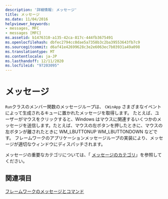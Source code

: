 ```yaml
---
description: '詳細情報: メッセージ'
title: メッセージ
ms.date: 11/04/2016
helpviewer_keywords:
- messages, MFC
- messages [MFC]
ms.assetid: b1476310-a135-42ca-817c-444fb3675491
ms.openlocfilehash: dbfec2794cc0dae5a7358b3c2ba39553643fb7c9
ms.sourcegitcommit: d6af41e42699628c3e2e6063ec7b03931a49a098
ms.translationtype: MT
ms.contentlocale: ja-JP
ms.lasthandoff: 12/11/2020
ms.locfileid: "97203095"
---
```

# <a name="messages"></a>メッセージ

`Run`クラスのメンバー関数のメッセージループは、 `CWinApp` さまざまなイベントによって生成されるキューに置かれたメッセージを取得します。 たとえば、ユーザーがマウスをクリックすると、Windows はマウスに関連するいくつかのメッセージを送信します。たとえば、マウスの左ボタンを押したときに、マウスの左ボタンが離されたときに WM_LBUTTONUP WM_LBUTTONDOWN などです。 フレームワークのアプリケーションメッセージループの実装により、メッセージが適切なウィンドウにディスパッチされます。

メッセージの重要なカテゴリについては、「 [メッセージのカテゴリ](message-categories.md)」を参照してください。

## <a name="see-also"></a>関連項目

[フレームワークのメッセージとコマンド](messages-and-commands-in-the-framework.md)
